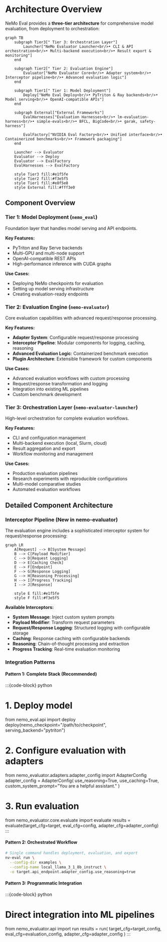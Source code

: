 # Architecture Overview

NeMo Eval provides a **three-tier architecture** for comprehensive model evaluation, from deployment to orchestration:

```{mermaid}
graph TB
    subgraph Tier3[" Tier 3: Orchestration Layer"]
        Launcher["NeMo Evaluator Launcher<br/>• CLI & API orchestration<br/>• Multi-backend execution<br/>• Result export & monitoring"]
    end
    
    subgraph Tier2[" Tier 2: Evaluation Engine"]
        Evaluator["NeMo Evaluator Core<br/>• Adapter system<br/>• Interceptor pipeline<br/>• Advanced evaluation logic"]
    end
    
    subgraph Tier1[" Tier 1: Model Deployment"]
        Deploy["NeMo Eval Deploy<br/>• PyTriton & Ray backends<br/>• Model serving<br/>• OpenAI-compatible APIs"]
    end
    
    subgraph External["External Frameworks"]
        EvalHarnesses["Evaluation Harnesses<br/>• lm-evaluation-harness<br/>• simple-evals<br/>• BFCL, BigCode<br/>• garak, safety-harness"]
        
        EvalFactory["NVIDIA Eval Factory<br/>• Unified interface<br/>• Containerized benchmarks<br/>• Framework packaging"]
    end
    
    Launcher --> Evaluator
    Evaluator --> Deploy
    Evaluator --> EvalFactory
    EvalHarnesses --> EvalFactory
    
    style Tier3 fill:#e1f5fe
    style Tier2 fill:#f3e5f5  
    style Tier1 fill:#e8f5e8
    style External fill:#fff3e0
```

## Component Overview

### **Tier 1: Model Deployment** (`nemo_eval`)

Foundation layer that handles model serving and API endpoints.

**Key Features:**

- PyTriton and Ray Serve backends
- Multi-GPU and multi-node support
- OpenAI-compatible REST APIs
- High-performance inference with CUDA graphs

**Use Cases:**

- Deploying NeMo checkpoints for evaluation
- Setting up model serving infrastructure
- Creating evaluation-ready endpoints

### **Tier 2: Evaluation Engine** (`nemo-evaluator`)

Core evaluation capabilities with advanced request/response processing.

**Key Features:**

- **Adapter System**: Configurable request/response processing
- **Interceptor Pipeline**: Modular components for logging, caching, reasoning
- **Advanced Evaluation Logic**: Containerized benchmark execution
- **Plugin Architecture**: Extensible framework for custom components

**Use Cases:**

- Advanced evaluation workflows with custom processing
- Request/response transformation and logging
- Integration into existing ML pipelines
- Custom benchmark development

### **Tier 3: Orchestration Layer** (`nemo-evaluator-launcher`)

High-level orchestration for complete evaluation workflows.

**Key Features:**

- CLI and configuration management
- Multi-backend execution (local, Slurm, cloud)
- Result aggregation and export
- Workflow monitoring and management

**Use Cases:**

- Production evaluation pipelines
- Research experiments with reproducible configurations
- Multi-model comparative studies
- Automated evaluation workflows

## Detailed Component Architecture

### **Interceptor Pipeline** (New in nemo-evaluator)

The evaluation engine includes a sophisticated interceptor system for request/response processing:

```{mermaid}
graph LR
    A[Request] --> B[System Message]
    B --> C[Payload Modifier]
    C --> D[Request Logging]
    D --> E[Caching Check]
    E --> F[Endpoint]
    F --> G[Response Logging]
    G --> H[Reasoning Processing]
    H --> I[Progress Tracking]
    I --> J[Response]
    
    style E fill:#e1f5fe
    style F fill:#f3e5f5
```

**Available Interceptors:**

- **System Message**: Inject custom system prompts
- **Payload Modifier**: Transform request parameters
- **Request/Response Logging**: Structured logging with configurable storage
- **Caching**: Response caching with configurable backends
- **Reasoning**: Chain-of-thought processing and extraction
- **Progress Tracking**: Real-time evaluation monitoring

### **Integration Patterns**

#### **Pattern 1: Complete Stack** (Recommended)

:::{code-block} python
# 1. Deploy model
from nemo_eval.api import deploy
deploy(nemo_checkpoint="/path/to/checkpoint", serving_backend="pytriton")

# 2. Configure evaluation with adapters
from nemo_evaluator.adapters.adapter_config import AdapterConfig
adapter_config = AdapterConfig(
    use_reasoning=True,
    use_caching=True,
    custom_system_prompt="You are a helpful assistant."
)

# 3. Run evaluation
from nemo_evaluator.core.evaluate import evaluate
results = evaluate(target_cfg=target, eval_cfg=config, adapter_cfg=adapter_config)
:::

#### **Pattern 2: Orchestrated Workflow**

```bash
# Single command handles deployment, evaluation, and export
nv-eval run \
  --config-dir examples \
  --config-name local_llama_3_1_8b_instruct \
  -o target.api_endpoint.adapter_config.use_reasoning=true
```

#### **Pattern 3: Programmatic Integration**

:::{code-block} python
# Direct integration into ML pipelines
from nemo_evaluator.api import run
results = run(
    target_cfg=target_config,
    eval_cfg=evaluation_config,
    adapter_cfg=adapter_config
)
:::
